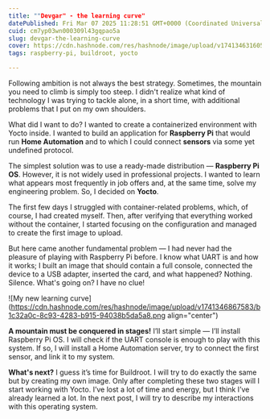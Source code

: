 ```yaml
---
title: ""Devgar" - the learning curve"
datePublished: Fri Mar 07 2025 11:28:51 GMT+0000 (Coordinated Universal Time)
cuid: cm7yp03wn000309l43gqpao5a
slug: devgar-the-learning-curve
cover: https://cdn.hashnode.com/res/hashnode/image/upload/v1741346316056/7dac7782-6b1f-4f51-b106-b4dbab529591.webp
tags: raspberry-pi, buildroot, yocto

---
```


Following ambition is not always the best strategy. Sometimes, the mountain you need to climb is simply too steep. I didn't realize what kind of technology I was trying to tackle alone, in a short time, with additional problems that I put on my own shoulders.

What did I want to do? I wanted to create a containerized environment with Yocto inside. I wanted to build an application for **Raspberry Pi** that would run **Home Automation** and to which I could connect **sensors** via some yet undefined protocol.

The simplest solution was to use a ready-made distribution — **Raspberry Pi OS**. However, it is not widely used in professional projects. I wanted to learn what appears most frequently in job offers and, at the same time, solve my engineering problem. So, I decided on **Yocto**.

The first few days I struggled with container-related problems, which, of course, I had created myself. Then, after verifying that everything worked without the container, I started focusing on the configuration and managed to create the first image to upload.

But here came another fundamental problem — I had never had the pleasure of playing with Raspberry Pi before. I know what UART is and how it works; I built an image that should contain a full console, connected the device to a USB adapter, inserted the card, and what happened? Nothing. Silence. What's going on? I have no clue!

![My new learning curve](https://cdn.hashnode.com/res/hashnode/image/upload/v1741346867583/b1c32a0c-8c93-4283-b915-94038b5da5a8.png align="center")

**A mountain must be conquered in stages!** I’ll start simple — I’ll install Raspberry Pi OS. I will check if the UART console is enough to play with this system. If so, I will install a Home Automation server, try to connect the first sensor, and link it to my system.

**What's next?** I guess it’s time for Buildroot. I will try to do exactly the same but by creating my own image. Only after completing these two stages will I start working with Yocto. I’ve lost a lot of time and energy, but I think I’ve already learned a lot. In the next post, I will try to describe my interactions with this operating system.